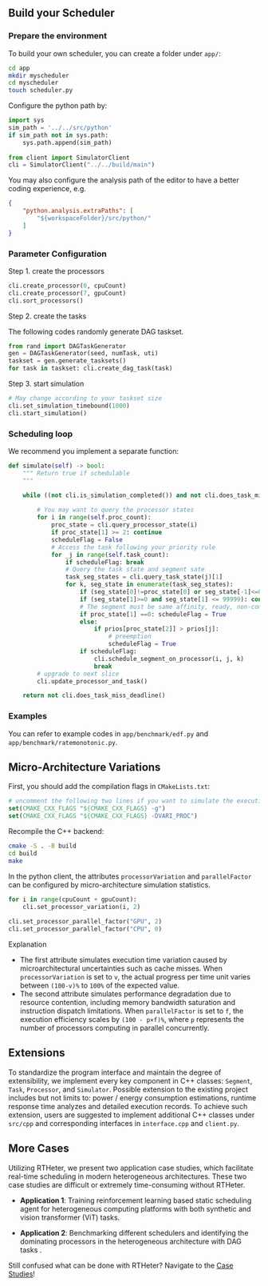 
## Build your Scheduler

### Prepare the environment
To build your own scheduler, you can create a folder under `app/`:
```bash
cd app
mkdir myscheduler
cd myscheduler
touch scheduler.py
```

Configure the python path by:

```python
import sys
sim_path = '../../src/python'
if sim_path not in sys.path:
    sys.path.append(sim_path)
        
from client import SimulatorClient
cli = SimulatorClient("../../build/main")
```

You may also configure the analysis path of the editor to have a better coding experience, e.g. 
```json
{
    "python.analysis.extraPaths": [
        "${workspaceFolder}/src/python/"
    ]
}
```

### Parameter Configuration

Step 1. create the processors

```python
cli.create_processor(0, cpuCount)
cli.create_processor(7, gpuCount)
cli.sort_processors()
```

Step 2. create the tasks

The following codes randomly generate DAG taskset.

```python
from rand import DAGTaskGenerator
gen = DAGTaskGenerator(seed, numTask, uti)
taskset = gen.generate_tasksets()
for task in taskset: cli.create_dag_task(task)
```

Step 3. start simulation

```python
# May change according to your taskset size
cli.set_simulation_timebound(1000)
cli.start_simulation()
```

### Scheduling loop

We recommend you implement a separate function:

```python
def simulate(self) -> bool:
    """ Return true if schedulable
    """

    while ((not cli.is_simulation_completed()) and not cli.does_task_miss_deadline()):
        
        # You may want to query the processor states
        for i in range(self.proc_count):
            proc_state = cli.query_processor_state(i)
            if proc_state[1] >= 2: continue
            scheduleFlag = False
            # Access the task following your priority rule
            for _j in range(self.task_count):
                if scheduleFlag: break
                # Query the task state and segment sate
                task_seg_states = cli.query_task_state(j)[1]
                for k, seg_state in enumerate(task_seg_states):
                    if (seg_state[0]!=proc_state[0] or seg_state[-1]<=0 or seg_state[2]!=1): continue
                    if (seg_state[1]>=0 and seg_state[1] <= 99999): continue
                    # The segment must be same affinity, ready, non-complete
                    if proc_state[1] ==0: scheduleFlag = True
                    else:
                        if prios[proc_state[2]] > prios[j]:
                            # preemption
                            scheduleFlag = True
                    if scheduleFlag:
                        cli.schedule_segment_on_processor(i, j, k)
                        break
        # upgrade to next slice
        cli.update_processor_and_task()

    return not cli.does_task_miss_deadline()
```

### Examples

You can refer to example codes in `app/benchmark/edf.py` and `app/benchmark/ratemonotonic.py`.

## Micro-Architecture Variations

First, you should add the compilation flags in `CMakeLists.txt`:

```cmake
# uncomment the following two lines if you want to simulate the execution variation
set(CMAKE_CXX_FLAGS "${CMAKE_CXX_FLAGS} -g")
set(CMAKE_CXX_FLAGS "${CMAKE_CXX_FLAGS} -DVARI_PROC")
```

Recompile the C++ backend:

```bash
cmake -S . -B build
cd build
make
```

In the python client, the attributes `processorVariation` and `parallelFactor` can be configured by micro-architecture simulation statistics.

```python
for i in range(cpuCount + gpuCount):
    cli.set_processor_variation(i, 2)
    
cli.set_processor_parallel_factor("GPU", 2)
cli.set_processor_parallel_factor("CPU", 0)
```

<div class="admonition">
<p class="admonition-title">Explanation</p>
<p>
<ul>
<li>The first attribute simulates execution time variation caused by microarchitectural uncertainties such as cache misses. When <code>processorVariation</code> is set to <code>v</code>, the actual progress per time unit varies between <code>(100-v)%</code> to <code>100%</code> of the expected value.</li>
<li>The second attribute simulates performance degradation due to resource contention, including memory bandwidth saturation and instruction dispatch limitations. When <code>parallelFactor</code> is set to <code>f</code>, the execution efficiency scales by <code>(100 - p×f)%</code>, where <code>p</code> represents the number of processors computing in parallel concurrently.</li>
</ul>
</p>
</div>

## Extensions

To standardize the program interface and maintain the degree of extensibility, we implement every key component in C++ classes: `Segment`, `Task`, `Processor`, and `Simulator`. Possible extension to the existing project includes but not limits to: power / energy consumption estimations, runtime response time analyzes and detailed execution records. To achieve such extension, users are suggested to implement additional C++ classes under `src/cpp` and corresponding interfaces in `interface.cpp` and `client.py`.

## More Cases


Utilizing RTHeter, we present two application case studies, which facilitate real-time scheduling in modern heterogeneous architectures. These two case studies are difficult or extremely time-consuming without RTHeter.

- **Application 1**: Training reinforcement learning based static scheduling agent for heterogeneous computing platforms with both synthetic and vision transformer (ViT) tasks. 

- **Application 2**: Benchmarking different schedulers and identifying the dominating processors in the heterogeneous architecture with DAG tasks . 


Still confused what can be done with RTHeter? Navigate to the [Case Studies](./rl_synthetic.md)!

